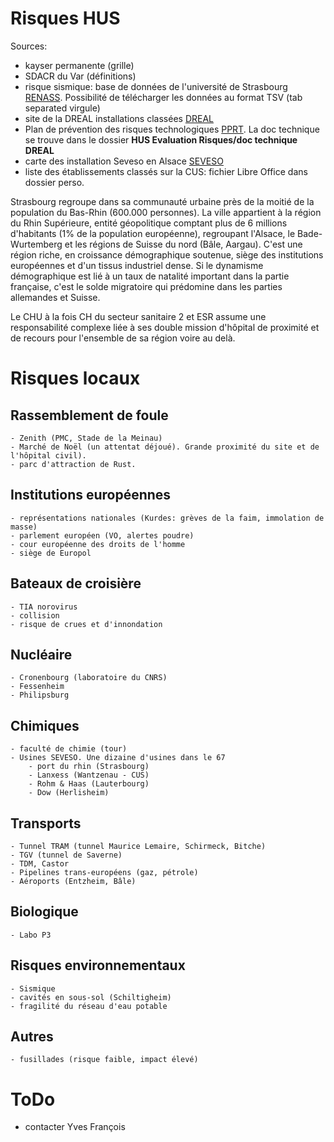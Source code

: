 Risques HUS
===========

Sources:

- kayser permanente (grille)
- SDACR du Var (définitions)
- risque sismique: base de données de l'université de Strasbourg [RENASS](http://renass.unistra.fr/recherche). Possibilité de télécharger les données au format TSV (tab separated virgule)
- site de la DREAL installations classées [DREAL](http://www.installationsclassees.developpement-durable.gouv.fr/rechercheICForm.php)
- Plan de prévention des risques technologiques [PPRT](http://www.alsace.developpement-durable.gouv.fr/les-plans-de-prevention-des-r266.html). La doc technique se trouve dans le dossier **HUS Evaluation Risques/doc technique DREAL**
- carte des installation Seveso en Alsace [SEVESO](http://www.alsace.developpement-durable.gouv.fr/cartes-des-installations-seveso-a798.html)
- liste des établissements classés sur la CUS: fichier Libre Office dans dossier perso.

Strasbourg regroupe dans sa communauté urbaine près de la moitié de la population du Bas-Rhin (600.000 personnes). La ville appartient à la région du Rhin Supérieure, entité géopolitique comptant plus de 6 millions d'habitants (1% de la population européenne), regroupant l'Alsace, le Bade-Wurtemberg et les régions de Suisse du nord (Bâle, Aargau). C'est une région riche, en croissance démographique soutenue, siège des institutions européennes et d'un tissus industriel dense. Si le dynamisme démographique est lié à un taux de natalité important dans la partie française, c'est le solde migratoire qui prédomine dans les parties allemandes et Suisse.

Le CHU à la fois CH du secteur sanitaire 2 et ESR assume une responsabilité complexe liée à ses double mission d'hôpital de proximité et de recours pour l'ensemble de sa région voire au delà.

Risques locaux
==============

Rassemblement de foule
----------------------

    - Zenith (PMC, Stade de la Meinau)
    - Marché de Noël (un attentat déjoué). Grande proximité du site et de l'hôpital civil).
    - parc d'attraction de Rust.
    
Institutions européennes
------------------------

    - représentations nationales (Kurdes: grèves de la faim, immolation de masse)
    - parlement européen (VO, alertes poudre)
    - cour européenne des droits de l'homme
    - siège de Europol
    
Bateaux de croisière
--------------------

    - TIA norovirus
    - collision
    - risque de crues et d'innondation
    
Nucléaire
----------

    - Cronenbourg (laboratoire du CNRS)
    - Fessenheim
    - Philipsburg
    
Chimiques
---------

    - faculté de chimie (tour)
    - Usines SEVESO. Une dizaine d'usines dans le 67
        - port du rhin (Strasbourg)
        - Lanxess (Wantzenau - CUS)
        - Rohm & Haas (Lauterbourg)
        - Dow (Herlisheim)

Transports
-----------

    - Tunnel TRAM (tunnel Maurice Lemaire, Schirmeck, Bitche)
    - TGV (tunnel de Saverne)
    - TDM, Castor
    - Pipelines trans-européens (gaz, pétrole)
    - Aéroports (Entzheim, Bâle)

Biologique
----------
    - Labo P3


Risques environnementaux
------------------------

    - Sismique
    - cavités en sous-sol (Schiltigheim)
    - fragilité du réseau d'eau potable
    
Autres
------

    - fusillades (risque faible, impact élevé)

ToDo
====
- contacter Yves François

